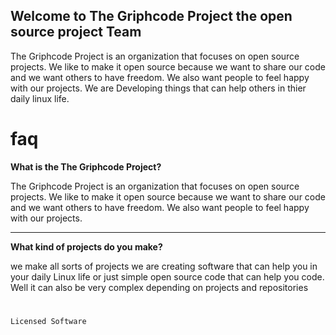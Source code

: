 Welcome to The Griphcode Project the open source project Team
--------------
The Griphcode Project is an organization that focuses on open source projects. We like to make it open source because we want to share our code and we want others to have freedom. We also want people to feel happy with our projects. We are Developing things that can help others in thier daily linux life.



# faq
**What is the The Griphcode Project?**

The Griphcode Project is an organization that focuses on open source projects. We like to make it open source because we want to share our code and we want others to have freedom. We also want people to feel happy with our projects.

---------
**What kind of projects do you make?**

we make all sorts of projects we are creating software that can help you in your daily Linux life or just simple open source code that can help you code. Well it can also be very complex depending on projects and repositories 

#

```Licensed Software```
